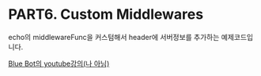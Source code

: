 # PART6. Custom Middlewares

echo의 middlewareFunc을 커스텀해서 header에 서버정보를 추가하는 예제코드입니다.

[Blue Bot의 youtube강의(나 아님)](https://youtu.be/sJqJo34W3CU)